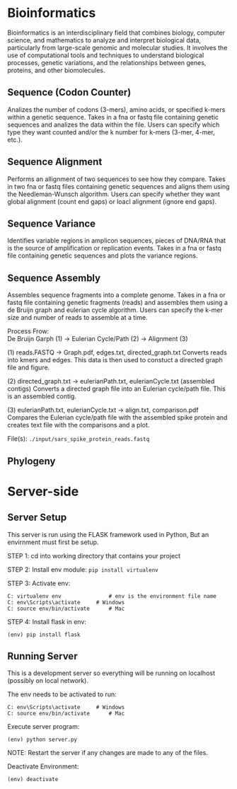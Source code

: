# Bioinformatics

Bioinformatics is an interdisciplinary field that combines biology, computer science, and mathematics to analyze and interpret biological data, particularly from large-scale genomic and molecular studies. It involves the use of computational tools and techniques to understand biological processes, genetic variations, and the relationships between genes, proteins, and other biomolecules.

## Sequence (Codon Counter)

Analizes the number of codons (3-mers), amino acids, or specified k-mers within a genetic sequence. Takes in a fna or fastq file containing genetic sequences and analizes the data within the file. Users can specify which type they want counted and/or the k number for k-mers (3-mer, 4-mer, etc.).

## Sequence Alignment

Performs an allignment of two sequences to see how they compare. Takes in two fna or fastq files containing genetic sequences and aligns them using the Needleman-Wunsch algorithm. Users can specify whether they want global alignment (count end gaps) or loacl alignment (ignore end gaps).

## Sequence Variance

Identifies variable regions in amplicon sequences, pieces of DNA/RNA that is the source of amplification or replication events. Takes in a fna or fastq file containing genetic sequences and plots the variance regions.

## Sequence Assembly

Assembles sequence fragments into a complete genome. Takes in a fna or fastq file containing genetic fragments (reads) and assembles them using a de Bruijn graph and eulerian cycle algorithm. Users can specify the k-mer size and number of reads to assemble at a time.

Process Frow:  
De Bruijn Garph (1) -> Eulerian Cycle/Path (2) -> Alignment (3)

(1) reads.FASTQ -> Graph.pdf, edges.txt, directed_graph.txt
        Converts reads into kmers and edges. This data is then used to constuct a directed graph file and figure.

(2) directed_graph.txt -> eulerianPath.txt, eulerianCycle.txt (assembled contigs)
        Converts a directed graph file into an Eulerian cycle/path file. This is an assembled contig.

(3) eulerianPath.txt, eulerianCycle.txt -> align.txt, comparison.pdf
        Compares the Eulerian cycle/path file with the assembled spike protein and creates text file with the comparisons and a plot.

File(s): `./input/sars_spike_protein_reads.fastq`

## Phylogeny

# Server-side
## Server Setup

This server is run using the FLASK framework used in Python, But an envirnment must first be setup.

STEP 1: cd into working directory that contains your project  

STEP 2: Install env module: `pip install virtualenv`  

STEP 3: Activate env:  
```
C: virtualenv env               # env is the environment file name
C: env\Scripts\activate     # Windows
C: source env/bin/activate      # Mac
```  

STEP 4: Install flask in env:  
```
(env) pip install flask
```  

## Running Server

This is a development server so everything will be running on localhost (possibly on local network).

The env needs to be activated to run:  
```
C: env\Scripts\activate     # Windows
C: source env/bin/activate      # Mac
```

Execute server program:  
```
(env) python server.py
```

NOTE: Restart the server if any changes are made to any of the files.

Deactivate Environment:  
```
(env) deactivate
```